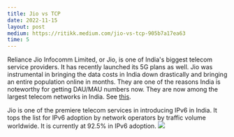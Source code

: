 ```yaml
---
title: Jio vs TCP
date: 2022-11-15
layout: post
medium: https://ritikk.medium.com/jio-vs-tcp-905b7a17ea63
time: 5
---
```

Reliance Jio Infocomm Limited, or Jio, is one of India's biggest telecom service providers. It has recently launched its 5G plans as well. Jio was instrumental in bringing the data costs in India down drastically and bringing an entire population online in months. They are one of the reasons India is noteworthy for getting DAU/MAU numbers now. They are now among the largest telecom networks in India. See [this](https://www.statista.com/statistics/258797/market-share-of-the-mobile-telecom-industry-in-india-by-company/).

Jio is one of the premiere telecom services in introducing IPv6 in India. It tops the list for IPv6 adoption by network operators by traffic volume worldwide. It is currently at 92.5% in IPv6 adoption.
![](https://miro.medium.com/max/720/1*F3PFKcgId4I1J7n2WhcqUw.png)
